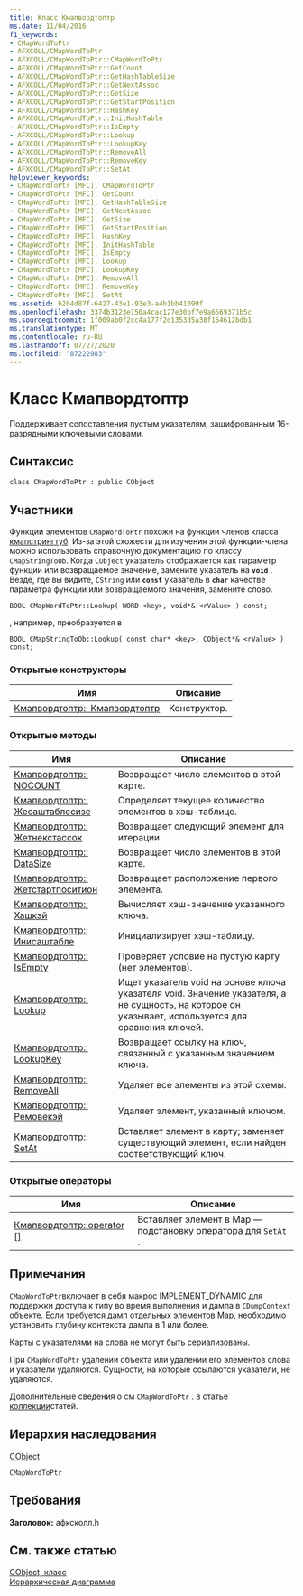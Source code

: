 ```yaml
---
title: Класс Кмапвордтоптр
ms.date: 11/04/2016
f1_keywords:
- CMapWordToPtr
- AFXCOLL/CMapWordToPtr
- AFXCOLL/CMapWordToPtr::CMapWordToPtr
- AFXCOLL/CMapWordToPtr::GetCount
- AFXCOLL/CMapWordToPtr::GetHashTableSize
- AFXCOLL/CMapWordToPtr::GetNextAssoc
- AFXCOLL/CMapWordToPtr::GetSize
- AFXCOLL/CMapWordToPtr::GetStartPosition
- AFXCOLL/CMapWordToPtr::HashKey
- AFXCOLL/CMapWordToPtr::InitHashTable
- AFXCOLL/CMapWordToPtr::IsEmpty
- AFXCOLL/CMapWordToPtr::Lookup
- AFXCOLL/CMapWordToPtr::LookupKey
- AFXCOLL/CMapWordToPtr::RemoveAll
- AFXCOLL/CMapWordToPtr::RemoveKey
- AFXCOLL/CMapWordToPtr::SetAt
helpviewer_keywords:
- CMapWordToPtr [MFC], CMapWordToPtr
- CMapWordToPtr [MFC], GetCount
- CMapWordToPtr [MFC], GetHashTableSize
- CMapWordToPtr [MFC], GetNextAssoc
- CMapWordToPtr [MFC], GetSize
- CMapWordToPtr [MFC], GetStartPosition
- CMapWordToPtr [MFC], HashKey
- CMapWordToPtr [MFC], InitHashTable
- CMapWordToPtr [MFC], IsEmpty
- CMapWordToPtr [MFC], Lookup
- CMapWordToPtr [MFC], LookupKey
- CMapWordToPtr [MFC], RemoveAll
- CMapWordToPtr [MFC], RemoveKey
- CMapWordToPtr [MFC], SetAt
ms.assetid: b204d87f-6427-43e1-93e3-a4b1bb41099f
ms.openlocfilehash: 3374b3123e150a4cac127e30bf7e9a6569371b5c
ms.sourcegitcommit: 1f009ab0f2cc4a177f2d1353d5a38f164612bdb1
ms.translationtype: MT
ms.contentlocale: ru-RU
ms.lasthandoff: 07/27/2020
ms.locfileid: "87222983"
---
```

# <a name="cmapwordtoptr-class"></a>Класс Кмапвордтоптр

Поддерживает сопоставления пустым указателям, зашифрованным 16-разрядными ключевыми словами.

## <a name="syntax"></a>Синтаксис

```
class CMapWordToPtr : public CObject
```

## <a name="members"></a>Участники

Функции элементов `CMapWordToPtr` похожи на функции членов класса [кмапстрингтуб](../../mfc/reference/cmapstringtoob-class.md). Из-за этой схожести для изучения этой функции-члена можно использовать справочную документацию по классу `CMapStringToOb`. Когда `CObject` указатель отображается как параметр функции или возвращаемое значение, замените указатель на **`void`** . Везде, где вы видите, `CString` или **`const`** указатель в **`char`** качестве параметра функции или возвращаемого значения, замените слово.

`BOOL CMapWordToPtr::Lookup( WORD <key>, void*& <rValue> ) const;`

, например, преобразуется в

`BOOL CMapStringToOb::Lookup( const char* <key>, CObject*& <rValue> ) const;`

### <a name="public-constructors"></a>Открытые конструкторы

|Имя|Описание|
|----------|-----------------|
|[Кмапвордтоптр:: Кмапвордтоптр](../../mfc/reference/cmapstringtoob-class.md#cmapstringtoob)|Конструктор.|

### <a name="public-methods"></a>Открытые методы

|Имя|Описание|
|----------|-----------------|
|[Кмапвордтоптр:: NOCOUNT](../../mfc/reference/cmapstringtoob-class.md#getcount)|Возвращает число элементов в этой карте.|
|[Кмапвордтоптр:: Жесаштаблесизе](../../mfc/reference/cmapstringtoob-class.md#gethashtablesize)|Определяет текущее количество элементов в хэш-таблице.|
|[Кмапвордтоптр:: Жетнекстассок](../../mfc/reference/cmapstringtoob-class.md#getnextassoc)|Возвращает следующий элемент для итерации.|
|[Кмапвордтоптр:: DataSize](../../mfc/reference/cmapstringtoob-class.md#getsize)|Возвращает число элементов в этой карте.|
|[Кмапвордтоптр:: Жетстартпоситион](../../mfc/reference/cmapstringtoob-class.md#getstartposition)|Возвращает расположение первого элемента.|
|[Кмапвордтоптр:: Хашкэй](../../mfc/reference/cmapstringtoob-class.md#hashkey)|Вычисляет хэш-значение указанного ключа.|
|[Кмапвордтоптр:: Инисаштабле](../../mfc/reference/cmapstringtoob-class.md#inithashtable)|Инициализирует хэш-таблицу.|
|[Кмапвордтоптр:: IsEmpty](../../mfc/reference/cmapstringtoob-class.md#isempty)|Проверяет условие на пустую карту (нет элементов).|
|[Кмапвордтоптр:: Lookup](../../mfc/reference/cmapstringtoob-class.md#lookup)|Ищет указатель void на основе ключа указателя void. Значение указателя, а не сущность, на которое он указывает, используется для сравнения ключей.|
|[Кмапвордтоптр:: LookupKey](../../mfc/reference/cmapstringtoob-class.md#lookupkey)|Возвращает ссылку на ключ, связанный с указанным значением ключа.|
|[Кмапвордтоптр:: RemoveAll](../../mfc/reference/cmapstringtoob-class.md#removeall)|Удаляет все элементы из этой схемы.|
|[Кмапвордтоптр:: Ремовекэй](../../mfc/reference/cmapstringtoob-class.md#removekey)|Удаляет элемент, указанный ключом.|
|[Кмапвордтоптр:: SetAt](../../mfc/reference/cmapstringtoob-class.md#setat)|Вставляет элемент в карту; заменяет существующий элемент, если найден соответствующий ключ.|

### <a name="public-operators"></a>Открытые операторы

|Имя|Описание|
|----------|-----------------|
|[Кмапвордтоптр::operator \[\]](../../mfc/reference/cmapstringtoob-class.md#operator_at)|Вставляет элемент в Map — подстановку оператора для `SetAt` .|

## <a name="remarks"></a>Примечания

`CMapWordToPtr`включает в себя макрос IMPLEMENT_DYNAMIC для поддержки доступа к типу во время выполнения и дампа в `CDumpContext` объекте. Если требуется дамп отдельных элементов Map, необходимо установить глубину контекста дампа в 1 или более.

Карты с указателями на слова не могут быть сериализованы.

При `CMapWordToPtr` удалении объекта или удалении его элементов слова и указатели удаляются. Сущности, на которые ссылаются указатели, не удаляются.

Дополнительные сведения о см `CMapWordToPtr` . в статье [коллекции](../../mfc/collections.md)статей.

## <a name="inheritance-hierarchy"></a>Иерархия наследования

[CObject](../../mfc/reference/cobject-class.md)

`CMapWordToPtr`

## <a name="requirements"></a>Требования

**Заголовок:** афксколл.h

## <a name="see-also"></a>См. также статью

[CObject, класс](../../mfc/reference/cobject-class.md)<br/>
[Иерархическая диаграмма](../../mfc/hierarchy-chart.md)
